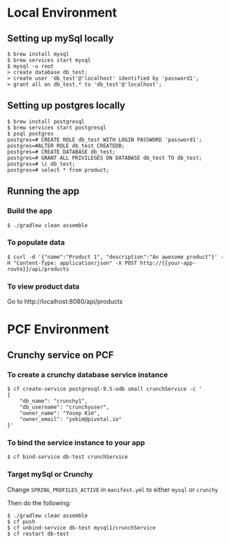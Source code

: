 # Local Environment

## Setting up mySql locally
```$xslt
$ brew install mysql
$ brew services start mysql
$ mysql -u root
> create database db_test;
> create user 'db_test'@'localhost' identified by 'password1';
> grant all on db_test.* to 'db_test'@'localhost';
```

## Setting up postgres locally
````$xslt
$ brew install postgresql
$ brew services start postgresql
$ psql postgres
postgres=# CREATE ROLE db_test WITH LOGIN PASSWORD 'password1';
postgres=#ALTER ROLE db_test CREATEDB;
postgres=# CREATE DATABASE db_test;
postgres=# GRANT ALL PRIVILEGES ON DATABASE db_test TO db_test;
postgres=# \c db_test;
postgres=# select * from product;
````

## Running the app
### Build the app
````$xslt
$ ./gradlew clean assemble
````
### To populate data
````
$ curl -d '{"name":"Product 1", "description":"An awesome product"}' -H "Content-Type: application/json" -X POST http://{{your-app-route}}/api/products
````

### To view product data
Go to http://localhost:8080/api/products

# PCF Environment

## Crunchy service on PCF
### To create a crunchy database service instance
````
$ cf create-service postgresql-9.5-odb small crunchService -c '
{
    "db_name": "crunchy1",
    "db_username": "crunchyuser",
    "owner_name": "Yosep Kim",
    "owner_email": "yokim@pivotal.io"
}'
```` 

### To bind the service instance to your app
````$xslt
$ cf bind-service db-test crunchService
````

### Target mySql or Crunchy
Change ``SPRING_PROFILES_ACTIVE`` in ``manifest.yml`` to either ``mysql`` or ``crunchy``

Then do the following:
````$xslt
$ ./gradlew clean assemble
$ cf push
$ cf unbind-service db-test mysql1/crunchService
$ cf restart db-test 

````